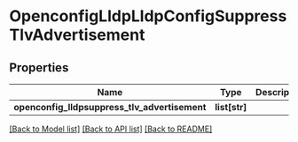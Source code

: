 # OpenconfigLldpLldpConfigSuppressTlvAdvertisement

## Properties
Name | Type | Description | Notes
------------ | ------------- | ------------- | -------------
**openconfig_lldpsuppress_tlv_advertisement** | **list[str]** |  | [optional] 

[[Back to Model list]](../README.md#documentation-for-models) [[Back to API list]](../README.md#documentation-for-api-endpoints) [[Back to README]](../README.md)


